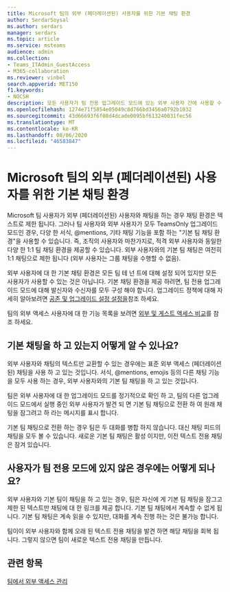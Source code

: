 ```yaml
---
title: Microsoft 팀의 외부 (페더레이션된) 사용자를 위한 기본 채팅 환경
author: SerdarSoysal
ms.author: serdars
manager: serdars
ms.topic: article
ms.service: msteams
audience: admin
ms.collection:
- Teams_ITAdmin_GuestAccess
- M365-collaboration
ms.reviewer: vinbel
search.appverid: MET150
f1.keywords:
- NOCSH
description: 모든 사용자가 팀 전용 업그레이드 모드에 있는 외부 사용자 간에 사용할 수 있는 Microsoft 팀의 외부 액세스 (페더레이션된) 사용자를 위한 기본 팀 채팅 환경에 대해 알아봅니다.
ms.openlocfilehash: 1274e71f5854e05049c8d766bd3456a0792b1032
ms.sourcegitcommit: 43d66693f6f08d4dcade0095bf613240031fec56
ms.translationtype: MT
ms.contentlocale: ko-KR
ms.lasthandoff: 08/06/2020
ms.locfileid: "46583847"
---
```

<a name="native-chat-experience-for-external-federated-users-in-microsoft-teams"></a>Microsoft 팀의 외부 (페더레이션된) 사용자를 위한 기본 채팅 환경
======================================

Microsoft 팀 사용자가 외부 (페더레이션된) 사용자와 채팅을 하는 경우 채팅 환경은 텍스트로 제한 됩니다. 그러나 팀 사용자와 외부 사용자가 모두 TeamsOnly 업그레이드 모드인 경우, 다양 한 서식, @mentions, 기타 채팅 기능을 포함 하는 "기본 팀 채팅 환경"을 사용할 수 있습니다. 즉, 조직의 사용자와 마찬가지로, 적격 외부 사용자와 동일한 다양 한 1:1 팀 채팅 환경을 제공할 수 있습니다. 외부 사용자와의 기본 팀 채팅은 여전히 1:1 채팅으로 제한 됩니다 (외부 사용자는 그룹 채팅을 수행할 수 없음).

외부 사용자에 대 한 기본 채팅 환경은 모든 팀 테 넌 트에 대해 설정 되어 있지만 모든 사용자가 사용할 수 있는 것은 아닙니다. 기본 채팅 환경을 제공 하려면, 팀 전용 업그레이드 모드에 대해 발신자와 수신자를 모두 구성 해야 합니다. 업그레이드 정책에 대해 자세히 알아보려면 [공존 및 업그레이드 설정 설정을](setting-your-coexistence-and-upgrade-settings.md)참조 하세요.

팀의 외부 액세스 사용자에 대 한 기능 목록을 보려면 [외부 및 게스트 액세스 비교](communicate-with-users-from-other-organizations.md#compare-external-and-guest-access)를 참조 하세요.

## <a name="how-do-i-know-if-im-in-a-native-chat"></a>기본 채팅을 하 고 있는지 어떻게 알 수 있나요?

외부 사용자와 채팅의 텍스트만 교환할 수 있는 경우에는 표준 외부 액세스 (페더레이션된) 채팅을 사용 하 고 있는 것입니다. 서식, @mentions, emojis 등의 다른 채팅 기능을 모두 사용 하는 경우, 외부 사용자와의 기본 팀 채팅을 하 고 있는 것입니다. 

팀은 외부 사용자에 대 한 업그레이드 모드를 정기적으로 확인 하 고, 팀의 다른 업그레이드 모드에서 실행 중인 외부 사용자가 발견 되 면 기본 팀 채팅으로 전환 하 여 원래 채팅을 잠그려고 하 라는 메시지를 표시 합니다.

기본 팀 채팅으로 전환 하는 경우 팀은 두 대화를 병합 하지 않습니다. 대신 채팅 피드의 채팅을 모두 볼 수 있습니다. 새로운 기본 팀 채팅은 활성 이지만, 이전 텍스트 전용 채팅은 잠겨 있습니다.



## <a name="what-happens-if-a-user-isnt-in-teams-only-mode-anymore"></a>사용자가 팀 전용 모드에 있지 않은 경우에는 어떻게 되나요?

외부 사용자와 기본 팀이 채팅을 하 고 있는 경우, 팀은 자신에 게 기본 팀 채팅을 잠그고 제한 된 텍스트만 채팅에 대 한 링크를 제공 합니다. 기본 팀 채팅에서 계속할 수 없게 됩니다. 기본 팀 채팅은 계속 읽을 수 있지만, 대화를 계속 진행 하는 것은 불가능 합니다.

팀이이 외부 사용자와 함께 오래 된 텍스트 전용 채팅을 발견 하면 해당 채팅을 회복 됩니다. 그렇지 않으면 팀이 새로운 텍스트 전용 채팅을 만듭니다.


## <a name="related-topics"></a>관련 항목

[팀에서 외부 액세스 관리](manage-external-access.md)
